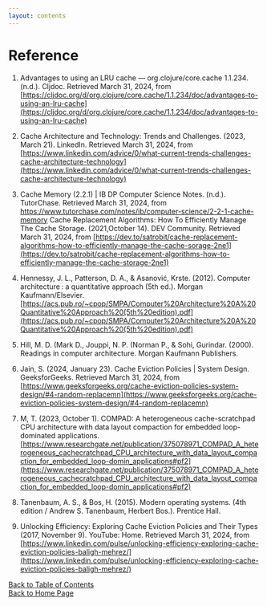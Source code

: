 ```yaml
---
layout: contents
---
```


# Reference

1. Advantages to using an LRU cache — org.clojure/core.cache 1.1.234. (n.d.). Cljdoc.
Retrieved March 31, 2024, from
[https://cljdoc.org/d/org.clojure/core.cache/1.1.234/doc/advantages-to-using-an-lru-cache](https://cljdoc.org/d/org.clojure/core.cache/1.1.234/doc/advantages-to-using-an-lru-cache)

1. Cache Architecture and Technology: Trends and Challenges. (2023, March 21). LinkedIn.
Retrieved March 31, 2024, from
[https://www.linkedin.com/advice/0/what-current-trends-challenges-cache-architecture-technology](https://www.linkedin.com/advice/0/what-current-trends-challenges-cache-architecture-technology)

1. Cache Memory (2.2.1) | IB DP Computer Science Notes. (n.d.). TutorChase. Retrieved March 31, 2024, from https://www.tutorchase.com/notes/ib/computer-science/2-2-1-cache-memory
Cache Replacement Algorithms: How To Efficiently Manage The Cache Storage.
(2021,October 14). DEV Community. Retrieved March 31, 2024, from
[https://dev.to/satrobit/cache-replacement-algorithms-how-to-efficiently-manage-the-cache-sorage-2ne1](https://dev.to/satrobit/cache-replacement-algorithms-how-to-efficiently-manage-the-cache-storage-2ne1)

1. Hennessy, J. L., Patterson, D. A., & Asanović, Krste. (2012). Computer architecture : a quantitative approach (5th ed.). Morgan Kaufmann/Elsevier.
[https://acs.pub.ro/~cpop/SMPA/Computer%20Architecture%20A%20Quantitative%20Approach%20(5th%20edition).pdf](https://acs.pub.ro/~cpop/SMPA/Computer%20Architecture%20A%20Quantitative%20Approach%20(5th%20edition).pdf)

1. Hill, M. D. (Mark D., Jouppi, N. P. (Norman P., & Sohi, Gurindar. (2000). Readings in computer architecture. Morgan Kaufmann Publishers.

1. Jain, S. (2024, January 23). Cache Eviction Policies | System Design. GeeksforGeeks.
Retrieved March 31, 2024, from
[https://www.geeksforgeeks.org/cache-eviction-policies-system-design/#4-random-replacemn](https://www.geeksforgeeks.org/cache-eviction-policies-system-design/#4-random-replacemn)

1. M, T. (2023, October 1). COMPAD: A heterogeneous cache-scratchpad CPU architecture with data layout compaction for embedded loop-dominated applications.
[https://www.researchgate.net/publication/375078971_COMPAD_A_heterogeneous_cachecratchpad_CPU_architecture_with_data_layout_compaction_for_embedded_loop-domin_applications#pf2](https://www.researchgate.net/publication/375078971_COMPAD_A_heterogeneous_cachecratchpad_CPU_architecture_with_data_layout_compaction_for_embedded_loop-domin_applications#pf2)

1. Tanenbaum, A. S., & Bos, H. (2015). Modern operating systems. (4th edition / Andrew S. Tanenbaum, Herbert Bos.). Prentice Hall.

1. Unlocking Efficiency: Exploring Cache Eviction Policies and Their Types (2017, November 9). YouTube: Home. Retrieved March 31, 2024, from 
[https://www.linkedin.com/pulse/unlocking-efficiency-exploring-cache-eviction-policies-baligh-mehrez/](https://www.linkedin.com/pulse/unlocking-efficiency-exploring-cache-eviction-policies-baligh-mehrez/)





[Back to Table of Contents](../table_of_contents.md) <br/>
[Back to Home Page](../index.md)

